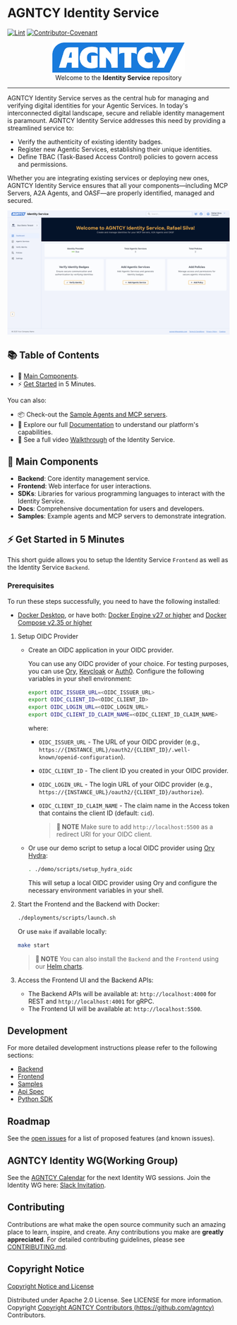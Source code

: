 # AGNTCY Identity Service

[![Lint](https://github.com/agntcy/identity-service/actions/workflows/lint.yml/badge.svg?branch=main)](https://github.com/marketplace/actions/super-linter)
[![Contributor-Covenant](https://img.shields.io/badge/Contributor%20Covenant-2.1-fbab2c.svg)](CODE_OF_CONDUCT.md)

<p align="center">
  <a href="https://agntcy.org">
    <picture>
      <source media="(prefers-color-scheme: dark)" srcset="img/logo-white.png" width="300">
      <img alt="" src="img/logo-color.png" width="300">
    </picture>
  </a>
  <br />
  <caption>Welcome to the <b>Identity Service</b> repository</caption>
</p>

---

AGNTCY Identity Service serves as the central hub for managing and verifying digital identities for your Agentic Services.
In today's interconnected digital landscape, secure and reliable identity management is paramount.
AGNTCY Identity Service addresses this need by providing a streamlined service to:

- Verify the authenticity of existing identity badges.
- Register new Agentic Services, establishing their unique identities.
- Define TBAC (Task-Based Access Control) policies to govern access and permissions.

Whether you are integrating existing services or deploying new ones, AGNTCY Identity Service ensures that all your components—including MCP Servers, A2A Agents, and OASF—are properly identified, managed and secured.

<img src="frontend/img/dashboard.png" alt="Dashboard" width="800" />

## 📚 Table of Contents

- 🌟 [Main Components](#-main-components).
- ⚡️ [Get Started](#%EF%B8%8F-get-started-in-5-minutes) in 5 Minutes.

You can also:

- 📦 Check-out the [Sample Agents and MCP servers](samples/README.md).
- 📘 Explore our full [Documentation](https://identity-docs.outshift.com/) to understand our platform's capabilities.
- 📝 See a full video [Walkthrough](https://www.youtube.com/watch?v=CO3YwjRXyQo&t=1s) of the Identity Service.

## 🌟 Main Components

- **Backend**: Core identity management service.
- **Frontend**: Web interface for user interactions.
- **SDKs**: Libraries for various programming languages to interact with the Identity Service.
- **Docs**: Comprehensive documentation for users and developers.
- **Samples**: Example agents and MCP servers to demonstrate integration.

## ⚡️ Get Started in 5 Minutes

This short guide allows you to setup the Identity Service `Frontend` as well as the Identity Service `Backend`.

### Prerequisites

To run these steps successfully, you need to have the following installed:

- [Docker Desktop](https://docs.docker.com/get-docker/), or have both: [Docker Engine v27 or higher](https://docs.docker.com/engine/install/) and [Docker Compose v2.35 or higher](https://docs.docker.com/compose/install/)

1. Setup OIDC Provider

   - Create an OIDC application in your OIDC provider.

     You can use any OIDC provider of your choice. For testing purposes, you can use [Ory](https://www.ory.sh/), [Keycloak](https://www.keycloak.org/) or [Auth0](https://auth0.com/).
     Configure the following variables in your shell environment:

     ```bash
     export OIDC_ISSUER_URL=<OIDC_ISSUER_URL>
     export OIDC_CLIENT_ID=<OIDC_CLIENT_ID>
     export OIDC_LOGIN_URL=<OIDC_LOGIN_URL>
     export OIDC_CLIENT_ID_CLAIM_NAME=<OIDC_CLIENT_ID_CLAIM_NAME>
     ```

     where:

     - `OIDC_ISSUER_URL` - The URL of your OIDC provider (e.g., `https://{INSTANCE_URL}/oauth2/{CLIENT_ID}/.well-known/openid-configuration`).
     - `OIDC_CLIENT_ID` - The client ID you created in your OIDC provider.
     - `OIDC_LOGIN_URL` - The login URL of your OIDC provider (e.g., `https://{INSTANCE_URL}/oauth2/{CLIENT_ID}/authorize`).
     - `OIDC_CLIENT_ID_CLAIM_NAME` - The claim name in the Access token that contains the client ID (default: `cid`).

       > **📝 NOTE**
       > Make sure to add `http://localhost:5500` as a redirect URI for your OIDC client.

   - Or use our demo script to setup a local OIDC provider using [Ory Hydra](https://www.ory.sh/):

     ```bash
     . ./demo/scripts/setup_hydra_oidc
     ```

     This will setup a local OIDC provider using Ory and configure the necessary environment variables in your shell.

2. Start the Frontend and the Backend with Docker:

   ```bash
   ./deployments/scripts/launch.sh
   ```

   Or use `make` if available locally:

   ```bash
   make start
   ```

   > **📝 NOTE**
   > You can also install the `Backend` and the `Frontend` using our [Helm charts](charts).

3. Access the Frontend UI and the Backend APIs:

   - The Backend APIs will be available at: `http://localhost:4000` for REST and `http://localhost:4001` for gRPC.
   - The Frontend UI will be available at: `http://localhost:5500`.

## Development

For more detailed development instructions please refer to the following sections:

- [Backend](backend/README.md)
- [Frontend](frontend/README.md)
- [Samples](samples/README.md)
- [Api Spec](backend/api/spec/README.md)
- [Python SDK](/sdk/python/README.md)

## Roadmap

See the [open issues](https://github.com/agntcy/identity-service/issues) for a list
of proposed features (and known issues).

## AGNTCY Identity WG(Working Group)

See the [AGNTCY Calendar](https://calendar.google.com/calendar/u/0/embed?src=admin@ops.agntcy.org&ctz=America/Boise) for the next Identity WG sessions.
Join the Identity WG here: [Slack Invitation](https://join.slack.com/t/agntcy/shared_invite/zt-34sxmw5e8-LqlUxxcxROq3HRb56QSkUg).

## Contributing

Contributions are what make the open source community such an amazing place to
learn, inspire, and create. Any contributions you make are **greatly
appreciated**. For detailed contributing guidelines, please see
[CONTRIBUTING.md](CONTRIBUTING.md).

## Copyright Notice

[Copyright Notice and License](LICENSE)

Distributed under Apache 2.0 License. See LICENSE for more information.
Copyright [Copyright AGNTCY Contributors (https://github.com/agntcy)](https://github.com/agntcy) Contributors.
